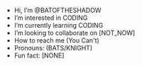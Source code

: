 -  Hi, I’m @BATOFTHESHADOW
-  I’m interested in CODING
-  I’m currently learning CODING
-  I’m looking to collaborate on [NOT_NOW]
-  How to reach me (You Can't)
-  Pronouns: (BATS/KNIGHT)
-  Fun fact: [NONE]

<!---
BATOFTHESHADOW/BATOFTHESHADOW is a ✨ special ✨ repository because its `README.md` (this file) appears on your GitHub profile.
You can click the Preview link to take a look at your changes.
--->
